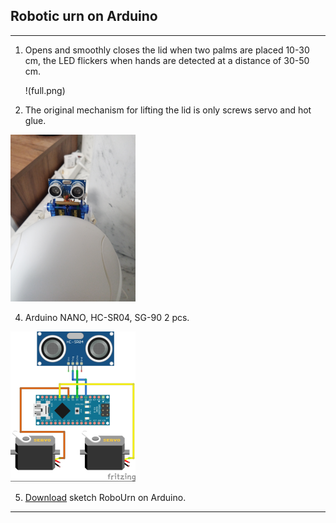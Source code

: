 ## Robotic urn on Arduino
---
1. Opens and smoothly closes the lid when two palms are placed 10-30 cm, the LED flickers when hands are detected at a distance of 30-50 cm.
 
    !(full.png)
    
3. The original mechanism for lifting the lid is only screws servo and hot glue.  
<img src="front.png" />  

4. Arduino NANO, HC-SR04, SG-90 2 pcs.  
<img src="сircuit.png" />   

5. [Download](https://github.com/LeoRodX/RoboUrn/blob/main/RoboUrn.ino) sketch RoboUrn on Arduino.  
   
---
